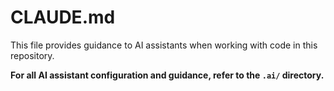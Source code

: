 # CLAUDE.md

This file provides guidance to AI assistants when working with code in this repository.

**For all AI assistant configuration and guidance, refer to the `.ai/` directory.**